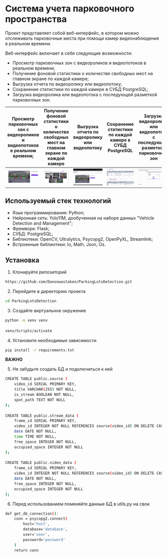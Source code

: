 # Система учета парковочного пространства

Проект представляет собой веб-интерфейс, в котором можно отслеживать парковочные места при помощи камер видеонаблюдения в реальном времени.

Веб-интерфейс включает в себя следующие возможности:
- Просмотр парковочных зон с видеороликов и видеопотоков в реальном времени;
- Получение фоновой статистики о количестве свободных мест на главном экране по каждой камере;
- Выгрузка отчета по видеоролику или видеопотоку;
- Сохранение статистики по каждой камере в СУБД PostgreSQL;
- Загрузка видеоролика или видеопотока с последующей разметкой парковочных зон.

| Просмотр парковочных зон с видеороликов и видеопотоков в реальном времени; | Получение фоновой статистики о количестве свободных мест на главном экране по каждой камере | Выгрузка отчета по видеоролику или видеопотоку | Сохранение статистики по каждой камере в СУБД PostgreSQL | Загрузка видеоролика или видеопотока с последующей разметкой парковочных зон |
| -------------------------------------------------------------------------- | ------------------------------------------------------------------------------------------- | ---------------------------------------------- | -------------------------------------------------------- | ---------------------------------------------------------------------------- |
| <img src="./assets/Prosmotr.gif" width="400">                                                         | <img src="./assets/Lenta.gif" width="400">                                                                                  | <img src="./assets/Vigruzka.gif" width="400">                                 | <img src="./assets/POWERPNT_JVIH5swAVp.png" width="400">                         | <img src="./assets/Razmetka.gif" width="400">                                                             |

## Используемый стек технологий
- Язык программирования: Python;
- Нейронная сеть: Yolo11M, дообученная на наборе данных "Vehicle Detection and Management";
- Фремворк: Flask;
- СУБД: PostgreSQL;
- Библиотеки: OpenCV, Ultralytics, Psycopg2, OpenPyXL, Streamlink;
- Встроенные библиотеки: Io, Math, Json, Os.

## Установка
1. Клонируйте репозиторий

```bash
https://github.com/Danonwastaken/ParkingLotsDetection.git

```

2. Перейдите в директорию проекта

```bash
cd ParkingLotsDetection
```

3. Создайте виртуальное окружение

```bash
python -m venv venv

venv/Scripts/activate
```

4. Установите необходимые зависимости

```bash
pip install -r requirements.txt
```

**ВАЖНО**

5. Не забудьте создать БД и подключиться к ней
```bash
CREATE TABLE public.source ( 
	video_id SERIAL PRIMARY KEY, 
	title VARCHAR(255) NOT NULL, 
	is_stream BOOLEAN NOT NULL, 
	spot_path TEXT NOT NULL 
);

CREATE TABLE public.stream_data ( 
	frame_id SERIAL PRIMARY KEY, 
	video_id INTEGER NOT NULL REFERENCES source(video_id) ON DELETE CASCADE, 
	date DATE NOT NULL, 
	time TIME NOT NULL, 
	free_space INTEGER NOT NULL, 
	occupied_space INTEGER NOT NULL 
);

CREATE TABLE public.video_data ( 
	frame_id SERIAL PRIMARY KEY, 
	video_id INTEGER NOT NULL REFERENCES source(video_id) ON DELETE CASCADE, frame_number INTEGER NOT NULL, 
	date DATE NOT NULL, 
	free_space INTEGER NOT NULL, 
	occupied_space INTEGER NOT NULL 
);
```

6. Перед использованием поменяйте данные БД в utils.py на свои

```bash
def get_db_connection():
    conn = psycopg2.connect(
        host='host',
        database='database',
        user='user',
        password='password'
    )
    return conn
```


